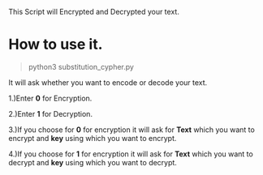 This Script will Encrypted and Decrypted your text.

# How to use it.

> python3 substitution_cypher.py

It will ask whether you want to encode or decode your text.

1.)Enter **0** for Encryption.

2.)Enter **1** for Decryption.

3.)If you choose for **0** for encryption it will ask for **Text** which you want to encrypt and **key** using which you want to encrypt.

4.)If you choose for **1** for encryption it will ask for **Text** which you want to decrypt and **key** using which you want to decrypt.
